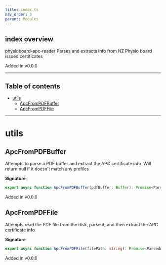 ```yaml
---
title: index.ts
nav_order: 3
parent: Modules
---
```


## index overview

physioboard-apc-reader
Parses and extracts info from NZ Physio board issued certificates

Added in v0.0.0

---

<h2 class="text-delta">Table of contents</h2>

- [utils](#utils)
  - [ApcFromPDFBuffer](#apcfrompdfbuffer)
  - [ApcFromPDFFile](#apcfrompdffile)

---

# utils

## ApcFromPDFBuffer

Attempts to parse a PDF buffer and extract the APC certificate info.
Will return null if it doesn't match any profiles

**Signature**

```ts
export async function ApcFromPDFBuffer(pdfBuffer: Buffer): Promise<ParsedApcCert | null>
```

Added in v0.0.0

## ApcFromPDFFile

Attempts read the PDF file from the disk, parse it, and then extract the APC certificate info

**Signature**

```ts
export async function ApcFromPDFFile(filePath: string): Promise<ParsedApcCert | null>
```

Added in v0.0.0
